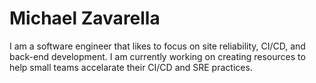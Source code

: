 # Michael Zavarella

I am a software engineer that likes to focus on site reliability, CI/CD, and back-end development.
I am currently working on creating resources to help small teams accelarate their CI/CD and SRE practices.
